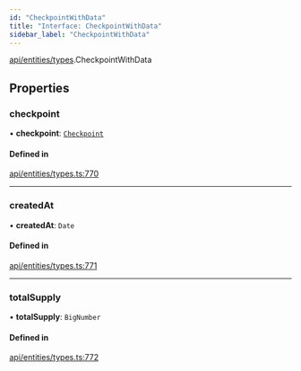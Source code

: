 ```yaml
---
id: "CheckpointWithData"
title: "Interface: CheckpointWithData"
sidebar_label: "CheckpointWithData"
---
```


[api/entities/types](../../../../../modules/API/Entities/Types/Types.md).CheckpointWithData

## Properties

### checkpoint

• **checkpoint**: [`Checkpoint`](../../../../../classes/API/Entities/Checkpoint/Checkpoint.md)

#### Defined in

[api/entities/types.ts:770](https://github.com/PolymeshAssociation/polymesh-sdk/blob/fbf6882d0/src/api/entities/types.ts#L770)

___

### createdAt

• **createdAt**: `Date`

#### Defined in

[api/entities/types.ts:771](https://github.com/PolymeshAssociation/polymesh-sdk/blob/fbf6882d0/src/api/entities/types.ts#L771)

___

### totalSupply

• **totalSupply**: `BigNumber`

#### Defined in

[api/entities/types.ts:772](https://github.com/PolymeshAssociation/polymesh-sdk/blob/fbf6882d0/src/api/entities/types.ts#L772)
